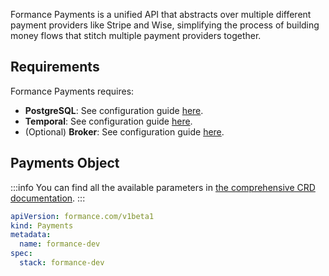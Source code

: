 Formance Payments is a unified API that abstracts over multiple different payment providers like Stripe and Wise, simplifying the process of building money flows that stitch multiple payment providers together.

## Requirements

Formance Payments requires:
- **PostgreSQL**: See configuration guide [here](../05-Infrastructure%20services/01-PostgreSQL.md).
- **Temporal**: See configuration guide [here](../05-Infrastructure%20services/04-Temporal.md).
- (Optional) **Broker**: See configuration guide [here](../05-Infrastructure%20services/02-Message%20broker.md).

## Payments Object

:::info
You can find all the available parameters in [the comprehensive CRD documentation](../09-Configuration%20reference/02-Custom%20Resource%20Definitions.md#payments).
:::

```yaml
apiVersion: formance.com/v1beta1
kind: Payments
metadata:
  name: formance-dev
spec:
  stack: formance-dev
```

